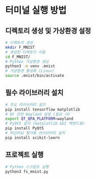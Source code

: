 # 터미널 실행 방법

## 디렉토리 생성 및 가상환경 설정
```bash
# 디렉토리 생성
mkdir F_MNIST
# 생성한 디렉토리 이동
cd F_MNIST/
# Python 가상환경 생성
python3 -m venv .mnist
# 가상환경 활성화 (Linux)
source .mnist/bin/activate
```
## 필수 라이브러리 설치
```bash
# 주요 라이브러리 설치
pip install tensorflow matplotlib
# Qt 관련 Wayland 설정 (필요 시)
export QT_QPA_PLATFORM=wayland
# PyQt5 설치 (matplotlib GUI 백엔드용)
pip install PyQt5
# 머신러닝 평가용 라이브러리 설치
pip install scikit-learn
```
## 프로젝트 실행
```bash
# Python 스크립트 실행
python3 fs_mnist.py 
```
